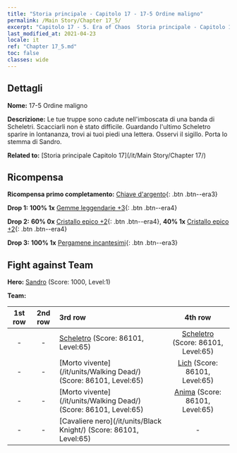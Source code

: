 ```yaml
---
title: "Storia principale - Capitolo 17 - 17-5 Ordine maligno"
permalink: /Main Story/Chapter 17_5/
excerpt: "Capitolo 17 - 5. Era of Chaos  Storia principale - Capitolo 17_5. 17-5 Ordine maligno"
last_modified_at: 2021-04-23
locale: it
ref: "Chapter 17_5.md"
toc: false
classes: wide
---
```


## Dettagli

 **Nome:** 17-5 Ordine maligno

 **Descrizione:** Le tue truppe sono cadute nell'imboscata di una banda di Scheletri. Scacciarli non è stato difficile. Guardando l'ultimo Scheletro sparire in lontananza, trovi ai tuoi piedi una lettera. Osservi il sigillo. Porta lo stemma di Sandro.

 **Related to:** [Storia principale Capitolo 17](/it/Main Story/Chapter 17/)

## Ricompensa

 **Ricompensa primo completamento:** [Chiave d'argento](/ItemsIT/con_693/){: .btn .btn--era3}

 **Drop 1:** **100% 1x** [Gemme leggendarie +3](/ItemsIT/mat_58/){: .btn .btn--era4}

 **Drop 2:** **60% 0x** [Cristallo epico +2](/ItemsIT/mat_52/){: .btn .btn--era4}, **40% 1x** [Cristallo epico +2](/ItemsIT/mat_52/){: .btn .btn--era4}

 **Drop 3:** **100% 1x** [Pergamene incantesimi](/ItemsIT/con_694/){: .btn .btn--era3}


## Fight against Team
 **Hero:** [Sandro](/it/heroes/Sandro/) (Score: 1000, Level:1)

 **Team:**


  | 1st row | 2nd row | 3rd row | 4th row |
  |:----:|:----:|:----|:----:|
  | - | - | [Scheletro](/it/units/Skeleton/) (Score: 86101, Level:65)  | [Scheletro](/it/units/Skeleton/) (Score: 86101, Level:65)  |
  | - | - | [Morto vivente](/it/units/Walking Dead/) (Score: 86101, Level:65)  | [Lich](/it/units/Lich/) (Score: 86101, Level:65)  |
  | - | - | [Morto vivente](/it/units/Walking Dead/) (Score: 86101, Level:65)  | [Anima](/it/units/Wight/) (Score: 86101, Level:65)  |
  | - | - | [Cavaliere nero](/it/units/Black Knight/) (Score: 86101, Level:65)  | - |


